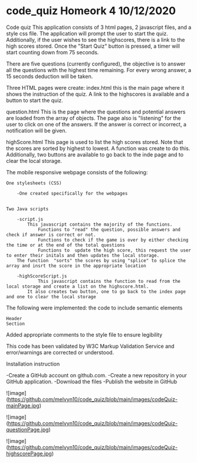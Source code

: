 # code_quiz Homeork 4 10/12/2020

Code quiz
This application consists of 3 html pages, 2 javascript files, and a style css file.
The application will prompt the user to start the quiz. Additionally, if the user wishes to see the highscores, there is a link to the high scores stored. Once the "Start Quiz" button is pressed, a timer will start counting down from 75 seconds. 

There are five questions (currently configured), the objective is to answer all the questions with the highest time remaining. For every wrong answer, a 15 seconds deduction will be taken.

Three HTML pages were create:
index.html
    this is the main page where it shows the instruction of the quiz. A link to the highscores is available and a button to start the quiz.

question.html
    This is the page where the questions and potential answers are loaded from the array of objects. The page also is "listening" for the user to click on one of the answers. If the answer is correct or incorrect, a notification will be given.

highScore.html
    This page is used to list the high scores stored. Note that the scores are sorted by highest to lowest. A function was create to do this. Additionally, two buttons are available to go back to the inde page and to clear the local storage.


The mobile responsive webpage consists of the following:

	One stylesheets (CSS)
	
		-One created specifically for the webpages
	
		
	Two Java scripts
	
		-script.js
           	This javascript contains the majority of the functions.
                Functions to "read" the question, possible answers and check if answer is correct or not. 
                Functions to check if the game is over by either checking the time or at the end of the total questions
                Functions to  update the high score, this request the user to enter their initals and then updates the local storage. 
		The function  "sorts" the scores by using "splice" to splice the array and insrt the score in the appropriate location
       		
		-highScoreScript.js
            	This javascript contains the function to read from the local storage and create a list on the highscore.html. 
	    	It also creates two button, one to go back to the index page and one to clear the local storage
		
		
The following were implemented:
the code to include semantic elements

	Header
	Section
	
	
Added appropriate comments to the style file to ensure legibility

This code has been validated by W3C Markup Validation Service and error/warnings are corrected or understood.

Installation instruction

-Create a GitHub account on github.com.
-Create a new repository in your GitHub application. 
-Download the files
-Publish the website in GitHub

![image] (https://github.com/melvyn10/code_quiz/blob/main/images/codeQuiz-mainPage.jpg)

![image] (https://github.com/melvyn10/code_quiz/blob/main/images/codeQuiz-questionPage.jpg)

![image] (https://github.com/melvyn10/code_quiz/blob/main/images/codeQuiz-highscorePage.jpg)
